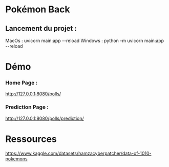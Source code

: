 # Pokémon Back

## Lancement du projet :

MacOs : uvicorn main:app --reload
Windows : python -m uvicorn main:app --reload

# Démo

### Home Page :

http://127.0.0.1:8080/polls/

### Prediction Page :

http://127.0.0.1:8080/polls/prediction/

# Ressources

https://www.kaggle.com/datasets/hamzacyberpatcher/data-of-1010-pokemons
